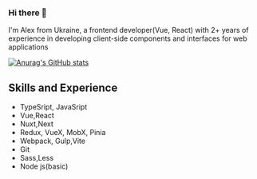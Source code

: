 ### Hi there 👋

I'm Alex from Ukraine, a frontend developer(Vue, React) with 2+ years of experience in developing client-side components and interfaces for web applications

[![Anurag's GitHub stats](https://github-readme-stats.vercel.app/api?username=AlexFrontWeb)](https://github.com/anuraghazra/github-readme-stats)

## Skills and Experience

* TypeSript, JavaSript
* Vue,React
* Nuxt,Next
* Redux, VueX, MobX, Pinia
* Webpack, Gulp,Vite
* Git
* Sass,Less
* Node js(basic)
